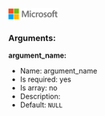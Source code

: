 ![](./media/solutions-microsoft-logo-small.png)
### Arguments:

**argument_name:**

* Name: argument_name
* Is required: yes
* Is array: no
* Description: <none>
* Default: `NULL`
